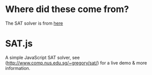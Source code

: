 
# Where did these come from?

The SAT solver is from [here](https://github.com/GJDuck/SAT.js)

SAT.js
======

A simple JavaScript SAT solver, see (http://www.comp.nus.edu.sg/~gregory/sat/) for a live demo & more information.
